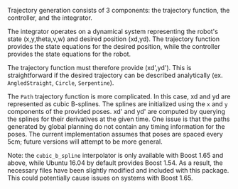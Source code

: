 Trajectory generation consists of 3 components: the trajectory function, the controller, and the integrator.

The integrator operates on a dynamical system representing the robot's state (x,y,theta,v,w) and desired position (xd,yd). The trajectory function provides the state equations for the desired position, while the controller provides the state equations for the robot.

The trajectory function must therefore provide (xd',yd'). This is straightforward if the desired trajectory can be described analytically (ex. `AngledStraight`, `Circle`, `Serpentine`). 

The `Path` trajectory function is more complicated. In this case, xd and yd are represented as cubic B-splines. The splines are initialized using the `x` and `y` components of the provided poses. xd' and yd' are computed by querying the splines for their derivatives at the given time.
One issue is that the paths generated by global planning do not contain any timing information for the poses. The current implementation assumes that poses are spaced every 5cm; future versions will attempt to be more general.

Note: the `cubic_b_spline` interpolator is only available with Boost 1.65 and above, while Ubuntu 16.04 by default provides Boost 1.54. As a result, the necessary files have been slightly modified and included with this package. This could potentially cause issues on systems with Boost 1.65.
